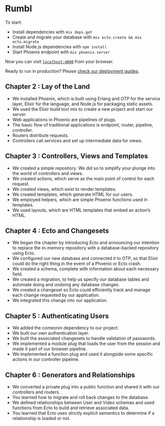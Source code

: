 # Rumbl

To start:

  * Install dependencies with `mix deps.get`
  * Create and migrate your database with `mix ecto.create && mix ecto.migrate`
  * Install Node.js dependencies with `npm install`
  * Start Phoenix endpoint with `mix phoenix.server`

Now you can visit [`localhost:4000`](http://localhost:4000) from your browser.

Ready to run in production? Please [check our deployment guides](http://www.phoenixframework.org/docs/deployment).

## Chapter 2 : Lay of the Land

* We installed Phoenix, which is built using Erlang and OTP for the service layer, Elixir for the language, and Node.js for packaging static assets.
* We used the Elixir build tool mix to create a new project and start our server.
* Web applications in Phoenix are pipelines of plugs.
* The basic flow of traditional applications is endpoint, router, pipeline, controller.
* Routers distribute requests.
* Controllers call services and set up intermediate data for views.

## Chapter 3 : Controllers, Views and Templates

* We created a simple repository. We did so to simplify your plunge into
the world of controllers and views.
* We created actions, which serve as the main point of control for each
request.
* We created views, which exist to render templates.
* We created templates, which generate HTML for our users.
* We employed helpers, which are simple Phoenix functions used in templates.
* We used layouts, which are HTML templates that embed an action’s HTML.

## Chapter 4 : Ecto and Changesets

* We began the chapter by introducing Ecto and announcing our intention
to replace the in-memory repository with a database-backed repository
using Ecto.
* We configured our new database and connected it to OTP, so that Elixir
could do the right thing in the event of a Phoenix or Ecto crash.
* We created a schema, complete with information about each necessary
field.
* We created a migration, to help us specify our database tables and automate
doing and undoing any database changes.
* We created a changeset so Ecto could efficiently track and manage each
change requested by our application.
* We integrated this change into our application.

## Chapter 5 : Authenticating Users

* We added the comeonin dependency to our project.
* We built our own authentication layer.
* We built the associated changesets to handle validation of passwords.
*  We implemented a module plug that loads the user from the session and
made it part of our browser pipeline.
*  We implemented a function plug and used it alongside some specific
actions in our controller pipeline.

## Chapter 6 : Generators and Relationships

* We converted a private plug into a public function and shared it with our controllers and routers.
* You learned how to migrate and roll back changes to the database.
* We defined relationships between User and Video schemas and used functions from Ecto to build and retrieve associated data.
* You learned that Ecto uses strictly explicit semantics to determine if a
relationship is loaded or not.
